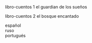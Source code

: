 libro-cuentos 1   el guardian de los sueños 

libro-cuentos 2   el bosque encantado
    
español   
ruso    
portugués
